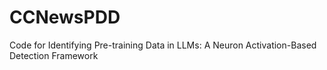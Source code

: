 # CCNewsPDD
Code for Identifying Pre-training Data in LLMs: A Neuron Activation-Based Detection Framework
